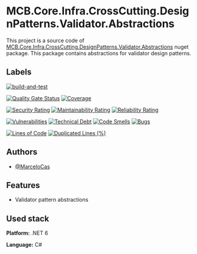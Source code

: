 
# MCB.Core.Infra.CrossCutting.DesignPatterns.Validator.Abstractions

This project is a source code of [MCB.Core.Infra.CrossCutting.DesignPatterns.Validator.Abstractions](https://www.nuget.org/packages/MCB.Core.Infra.CrossCutting.DesignPatterns.Validator.Abstractions/) nuget package. This package contains abstractions for validator design patterns.


## Labels

[![build-and-test](https://github.com/MarceloCas/MCB.Core.Infra.CrossCutting.DesignPatterns.Validator.Abstractions/actions/workflows/build-and-test.yml/badge.svg?branch=main)](https://github.com/MarceloCas/MCB.Core.Infra.CrossCutting.DesignPatterns.Validator.Abstractions/actions/workflows/build-and-test.yml)


[![Quality Gate Status](https://sonarcloud.io/api/project_badges/measure?project=MarceloCas_MCB.Core.Infra.CrossCutting.DesignPatterns.Validator.Abstractions&metric=alert_status)](https://sonarcloud.io/summary/new_code?id=MarceloCas_MCB.Core.Infra.CrossCutting.DesignPatterns.Validator.Abstractions)
[![Coverage](https://sonarcloud.io/api/project_badges/measure?project=MarceloCas_MCB.Core.Infra.CrossCutting.DesignPatterns.Validator.Abstractions&metric=coverage)](https://sonarcloud.io/summary/new_code?id=MarceloCas_MCB.Core.Infra.CrossCutting.DesignPatterns.Validator.Abstractions)

[![Security Rating](https://sonarcloud.io/api/project_badges/measure?project=MarceloCas_MCB.Core.Infra.CrossCutting.DesignPatterns.Validator.Abstractions&metric=security_rating)](https://sonarcloud.io/summary/new_code?id=MarceloCas_MCB.Core.Infra.CrossCutting.DesignPatterns.Validator.Abstractions)
[![Maintainability Rating](https://sonarcloud.io/api/project_badges/measure?project=MarceloCas_MCB.Core.Infra.CrossCutting.DesignPatterns.Validator.Abstractions&metric=sqale_rating)](https://sonarcloud.io/summary/new_code?id=MarceloCas_MCB.Core.Infra.CrossCutting.DesignPatterns.Validator.Abstractions)
[![Reliability Rating](https://sonarcloud.io/api/project_badges/measure?project=MarceloCas_MCB.Core.Infra.CrossCutting.DesignPatterns.Validator.Abstractions&metric=reliability_rating)](https://sonarcloud.io/summary/new_code?id=MarceloCas_MCB.Core.Infra.CrossCutting.DesignPatterns.Validator.Abstractions)


[![Vulnerabilities](https://sonarcloud.io/api/project_badges/measure?project=MarceloCas_MCB.Core.Infra.CrossCutting.DesignPatterns.Validator.Abstractions&metric=vulnerabilities)](https://sonarcloud.io/summary/new_code?id=MarceloCas_MCB.Core.Infra.CrossCutting.DesignPatterns.Validator.Abstractions)
[![Technical Debt](https://sonarcloud.io/api/project_badges/measure?project=MarceloCas_MCB.Core.Infra.CrossCutting.DesignPatterns.Validator.Abstractions&metric=sqale_index)](https://sonarcloud.io/summary/new_code?id=MarceloCas_MCB.Core.Infra.CrossCutting.DesignPatterns.Validator.Abstractions)
[![Code Smells](https://sonarcloud.io/api/project_badges/measure?project=MarceloCas_MCB.Core.Infra.CrossCutting.DesignPatterns.Validator.Abstractions&metric=code_smells)](https://sonarcloud.io/summary/new_code?id=MarceloCas_MCB.Core.Infra.CrossCutting.DesignPatterns.Validator.Abstractions)
[![Bugs](https://sonarcloud.io/api/project_badges/measure?project=MarceloCas_MCB.Core.Infra.CrossCutting.DesignPatterns.Validator.Abstractions&metric=bugs)](https://sonarcloud.io/summary/new_code?id=MarceloCas_MCB.Core.Infra.CrossCutting.DesignPatterns.Validator.Abstractions)


[![Lines of Code](https://sonarcloud.io/api/project_badges/measure?project=MarceloCas_MCB.Core.Infra.CrossCutting.DesignPatterns.Validator.Abstractions&metric=ncloc)](https://sonarcloud.io/summary/new_code?id=MarceloCas_MCB.Core.Infra.CrossCutting.DesignPatterns.Validator.Abstractions)
[![Duplicated Lines (%)](https://sonarcloud.io/api/project_badges/measure?project=MarceloCas_MCB.Core.Infra.CrossCutting.DesignPatterns.Validator.Abstractions&metric=duplicated_lines_density)](https://sonarcloud.io/summary/new_code?id=MarceloCas_MCB.Core.Infra.CrossCutting.DesignPatterns.Validator.Abstractions)



## Authors

- [@MarceloCas](https://www.linkedin.com/in/marcelocastelobranco/)


## Features

- Validator pattern abstractions


## Used stack

**Platform:** .NET 6

**Language:** C#

